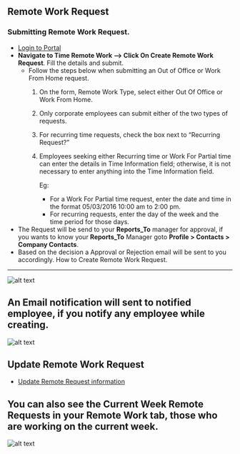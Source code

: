 Remote Work Request
------------
### Submitting Remote Work Request.
- [Login to Portal](../../../office/forgot-password.html "Login")
- **Navigate to Time  Remote Work --> Click On Create Remote Work Request**. Fill the details and submit.
   - Follow the steps below when submitting an Out of Office or Work From Home request.
       1. On the form, Remote Work Type, select either Out Of Office or Work From Home.
       2. Only corporate employees can submit either of the two types of requests.
       3. For recurring time requests, check the box next to “Recurring Request?”
       4. Employees seeking either Recurring time or Work For Partial time can enter the details in Time Information field; otherwise, it is not necessary to enter anything into the Time Information field.
          
           Eg:
           - For a Work For Partial time request, enter the date and time in the format 05/03/2016 10:00 am to 2:00 pm.
           - For recurring requests, enter the day of the week and the time period for those days.
- The Request will be send to your **Reports_To** manager for approval, if you wants to know your **Reports_To** Manager goto  **Profile > Contacts > Company Contacts**.
- Based on the decision a Approval or Rejection email will be sent to you accordingly.
How to Create Remote Work Request.
----
![alt text](../../../images/timesheets/outofoffice/create-ooo-request.png "Out Of Office")

An Email notification will sent to notified employee, if you notify any employee while creating.
----
![alt text](../../../images/timesheets/outofoffice/create-notification.png "Out Of Office")

Update Remote Work Request
----
- [Update Remote Request information](../../../office/timesheets/OutOfOffice/update-outofoffice-request.html "Update Out Of Office Request")

You can also see the **Current Week Remote Requests** in your Remote Work tab, those who are working on the current week.
----
![alt text](../../../images/timesheets/outofoffice/current-week-employees.png "Out Of Office")
